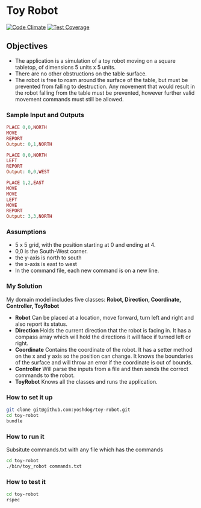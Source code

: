 # Toy Robot
[![Code Climate](https://codeclimate.com/github/yoshdog/toy-robot/badges/gpa.svg)](https://codeclimate.com/github/yoshdog/toy-robot)
[![Test Coverage](https://codeclimate.com/github/yoshdog/toy-robot/badges/coverage.svg)](https://codeclimate.com/github/yoshdog/toy-robot)

## Objectives
* The application is a simulation of a toy robot moving on a square tabletop, of dimensions 5 units x 5 units.
* There are no other obstructions on the table surface.
* The robot is free to roam around the surface of the table, but must be prevented from falling to destruction. Any movement
that would result in the robot falling from the table must be prevented, however further valid movement commands must still
be allowed.

### Sample Input and Outputs
```ruby
PLACE 0,0,NORTH
MOVE
REPORT
Output: 0,1,NORTH

PLACE 0,0,NORTH
LEFT
REPORT
Output: 0,0,WEST

PLACE 1,2,EAST
MOVE
MOVE
LEFT
MOVE
REPORT
Output: 3,3,NORTH
```

### Assumptions
+ 5 x 5 grid, with the position starting at 0 and ending at 4.
+ 0,0 is the South-West corner.
+ the y-axis is north to south
+ the x-axis is east to west
+ In the command file, each new command is on a new line.

### My Solution
My domain model includes five classes: **Robot, Direction, Coordinate, Controller, ToyRobot**
+ **Robot** Can be placed at a location, move forward, turn left and right and also report its status.
+ **Direction** Holds the current direction that the robot is facing in. It has a compass array which will hold the directions it will face if turned left or right.
+ **Coordinate** Contains the coordinate of the robot. It has a setter method on the x and y axis so the position can change. It knows the boundaries of the surface and will throw an error if the coordinate is out of bounds.
+ **Controller** Will parse the inputs from a file and then sends the correct commands to the robot.
+ **ToyRobot** Knows all the classes and runs the application.

### How to set it up
```sh
git clone git@github.com:yoshdog/toy-robot.git
cd toy-robot
bundle
```

### How to run it
Subsitute commands.txt with any file which has the commands

```sh
cd toy-robot
./bin/toy_robot commands.txt
```

### How to test it
```sh
cd toy-robot
rspec
```